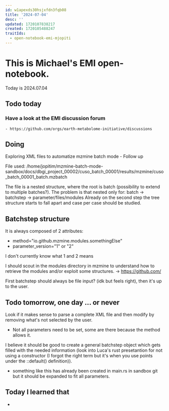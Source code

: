 ```yaml
---
id: w1apexds30hsjxfdn3fqb08
title: '2024-07-04'
desc: ''
updated: 1720107838217
created: 1720105488247
traitIds:
  - open-notebook-emi-mjopiti
---
```


# This is Michael's EMI open-notebook.

Today is 2024.07.04

## Todo today

### Have a look at the EMI discussion forum
    - https://github.com/orgs/earth-metabolome-initiative/discussions
###
###

## Doing
Exploring XML files to automatize mzmine batch mode - Follow up

File used: /home/jopitim/mzmine-batch-mode-sandbox/docs/dbgi_project_00002/cuso_batch_00001/results/mzmine/cuso_batch_00001_batch.mzbatch

The file is a nested structure, where the root is batch (possibility to extend to multiple batches?).
The problem is that nested only for: batch -> batchstep -> parameter/files/modules
Already on the second step the tree structure starts to fall apart and case per case should be studied.


## Batchstep structure
It is always composed of 2 attributes:
- method="io.github.mzmine.modules.somethingElse"
- parameter_version="1" or "2"

I don't currently know what 1 and 2 means

I should scout in the modules directory in mzmine to understand how to retrieve the modules and/or exploit some structures.
-> https://github.com/

First batchstep should always be file input? (idk but feels right), then it's up to the user.

        
## Todo tomorrow, one day ... or never

Look if it makes sense to parse a complete XML file and then modify by removing what's not selected by the user.
- Not all parameters need to be set, some are there because the method allows it.

I believe it should be good to create a general batchstep object which gets filled with the needed information (look into Luca's rust presetantion for not using a constructor (I forgot the right term but it's when you use points under the ::default() definition)).
- something like this has already been created in main.rs in sandbox git but it should be expanded to fit all parameters.

###
###
###


## Today I learned that

-